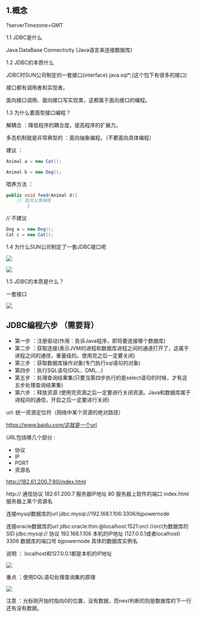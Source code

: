 ## 1.概念

?serverTimezone=GMT

1.1 JDBC是什么

Java DataBase Connectivity (Java语言来连接数据库)

1.2 JDBC的本质什么

JDBC时SUN公司制定的一套接口(interface) java.sql*;(这个包下有很多的接口)

接口都有调用者和实现者。

面向接口调用、面向接口写实现类，这都属于面向接口的编程。

1.3 为什么要面型接口编程？

解耦合 ：降低程序的耦合度，提高程序的扩展力。

多态机制就是非常典型的 ：面向抽象编程。（不要面向具体编程）

建议 ：
````java
Animal a = new Cat();

Animal b = new Dog();
````

喂养方法 ：
```java
public void feed(Animal d){
    // 面向父类编程
        }
```

// 不建议
```java
Dog a = new Dog();
Cat c = new Cat();
```

1.4 为什么SUN公司制定了一套JDBC接口呢

![](https://gitee.com/YunboCheng/imageBad/raw/master/image/20210611153414.png)

![](https://gitee.com/YunboCheng/imageBad/raw/master/image/20210611154044.png)

1.5 JDBC的本质是什么？

一套接口

![](https://gitee.com/YunboCheng/imageBad/raw/master/image/20210611163553.png)

## JDBC编程六步 （需要背）

- 第一步 ：注册驱动(作用：告诉Java程序，即将要连接哪个数据库)
- 第二步 ：获取连接(表示JVM的进程和数据库进程之间的通道打开了，这属于进程之间的通信，重量级的。使用完之后一定要关闭)
- 第三步 ：获取数据库操作对象(专门执行sql语句的对象)
- 第四步 ：执行SQL语句(DQL、DML...)
- 第五步 ：处理查询结果集(只要当第四步执行的是select语句的时候，才有这五步处理查询结果集)
- 第六步 ：释放资源 (使用完资源之后一定要进行关闭资源。Java和数据库属于进程间的通信，开启之后一定要进行关闭)

url: 统一资源定位符（网络中某个资源的绝对路径）

https://www.baidu.com/这就是一个url

URL包括哪几个部分 :

- 协议
- IP
- PORT
- 资源名

http://182.61.200.7:80/index.html

http:// 通信协议
182.61.200.7  服务器IP地址
80  服务器上软件的端口
index.html 服务器上某个资源名

连接mysql数据库的url
jdbc:mysql://192.168.1.106:3306/bjpowernode

连接oracle数据库的url
jdbc:oracle:thin:@localhost:1521:orcl //orcl为数据库的SID
jdbc:mysql://  协议
192.168.1.106 本机的IP地址 (127.0.0.1或者localhost)
3306  数据库的端口号
bjpowernode  具体的数据库实例名

说明 ： localhost和127.0.0.1都是本机的IP地址

![](https://gitee.com/YunboCheng/imageBad/raw/master/image/20210611185458.png)

重点 ：使用DQL语句处理查询集的原理

![](https://gitee.com/YunboCheng/imageBad/raw/master/image/20210613113257.png)

注意 ：光标刚开始时指向0的位置，没有数据，而next判断的则是数据库的下一行还有没有数据。
